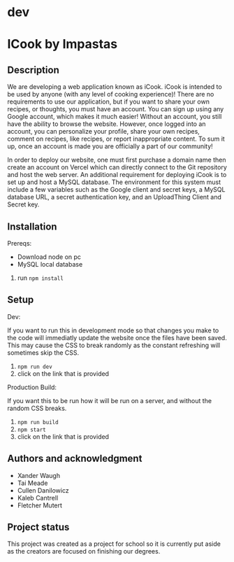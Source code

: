 # dev

# ICook by Impastas

## Description

We are developing a web application known as iCook. iCook is intended to be used by anyone (with any level of cooking experience)! There are no requirements to use our application, but if you want to share your own recipes, or thoughts, you must have an account. You can sign up using any Google account, which makes it much easier! Without an account, you still have the ability to browse the website. However, once logged into an account, you can personalize your profile, share your own recipes, comment on recipes, like recipes, or report inappropriate content. To sum it up, once an account is made you are officially a part of our community!

In order to deploy our website, one must first purchase a domain name then create an account on Vercel which can directly connect to the Git repository and host the web server. An additional requirement for deploying iCook is to set up and host a MySQL database. The environment for this system must include a few variables such as the Google client and secret keys, a MySQL database URL, a secret authentication key, and an UploadThing Client and Secret key.

## Installation

Prereqs:

- Download node on pc
- MySQL local database

1. run `npm install`

## Setup

Dev:

If you want to run this in development mode so that changes you make to the code will immediatly update the website once the files have been saved. This may cause the CSS to break randomly as the constant refreshing will sometimes skip the CSS.

1. `npm run dev`
2. click on the link that is provided

Production Build:

If you want this to be run how it will be run on a server, and without the random CSS breaks.

1. `npm run build`
2. `npm start`
3. click on the link that is provided

## Authors and acknowledgment

* Xander Waugh
* Tai Meade
* Cullen Danilowicz
* Kaleb Cantrell
* Fletcher Mutert

## Project status

This project was created as a project for school so it is currently put aside as the creators are focused on finishing our degrees.
